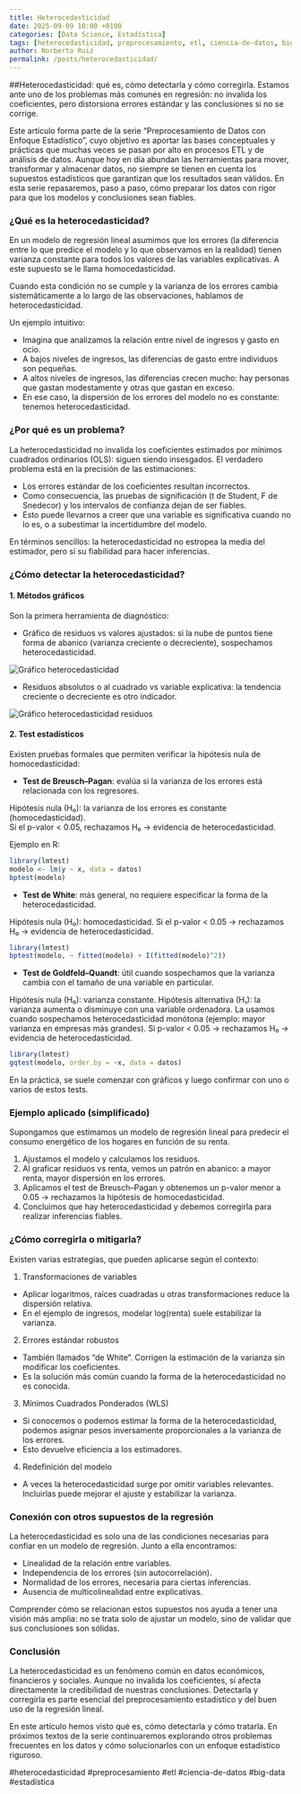 ```yaml
---
title: Heterocedasticidad
date: 2025-09-09 10:00 +0100
categories: [Data Science, Estadística]
tags: [heterocedasticidad, preprocesamiento, etl, ciencia-de-datos, big-data, estadística]
author: Norberto Ruiz
permalink: /posts/heterocedasticidad/
---
```


##Heterocedasticidad: qué es, cómo detectarla y cómo corregirla. 
Estamos ante uno de los problemas más comunes en regresión: no invalida los coeficientes, pero distorsiona errores estándar y las conclusiones si no se corrige.

Este artículo forma parte de la serie “Preprocesamiento de Datos con Enfoque Estadístico”, cuyo objetivo es aportar las bases conceptuales y prácticas que muchas veces se pasan por alto en procesos ETL y de análisis de datos. Aunque hoy en día abundan las herramientas para mover, transformar y almacenar datos, no siempre se tienen en cuenta los supuestos estadísticos que garantizan que los resultados sean válidos. En esta serie repasaremos, paso a paso, cómo preparar los datos con rigor para que los modelos y conclusiones sean fiables.

### ¿Qué es la heterocedasticidad?

En un modelo de regresión lineal asumimos que los errores (la diferencia entre lo que predice el modelo y lo que observamos en la realidad) tienen varianza constante para todos los valores de las variables explicativas. A este supuesto se le llama homocedasticidad.

Cuando esta condición no se cumple y la varianza de los errores cambia sistemáticamente a lo largo de las observaciones, hablamos de heterocedasticidad.

Un ejemplo intuitivo:
- Imagina que analizamos la relación entre nivel de ingresos y gasto en ocio.
- A bajos niveles de ingresos, las diferencias de gasto entre individuos son pequeñas.
- A altos niveles de ingresos, las diferencias crecen mucho: hay personas que gastan modestamente y otras que gastan en exceso.
- En ese caso, la dispersión de los errores del modelo no es constante: tenemos heterocedasticidad.

### ¿Por qué es un problema?

La heterocedasticidad no invalida los coeficientes estimados por mínimos cuadrados ordinarios (OLS): siguen siendo insesgados. El verdadero problema está en la precisión de las estimaciones:

- Los errores estándar de los coeficientes resultan incorrectos.
- Como consecuencia, las pruebas de significación (t de Student, F de Snedecor) y los intervalos de confianza dejan de ser fiables.
- Esto puede llevarnos a creer que una variable es significativa cuando no lo es, o a subestimar la incertidumbre del modelo.

En términos sencillos: la heterocedasticidad no estropea la media del estimador, pero sí su fiabilidad para hacer inferencias.

### ¿Cómo detectar la heterocedasticidad?
#### 1. Métodos gráficos
Son la primera herramienta de diagnóstico:
- Gráfico de residuos vs valores ajustados: si la nube de puntos tiene forma de abanico (varianza creciente o decreciente), sospechamos heterocedasticidad.

![Gráfico heterocedasticidad](/assets/img/posts/post_heterocedasticidad/grafico%20heterocedasticidad.png)
 
- Residuos absolutos o al cuadrado vs variable explicativa: la tendencia creciente o decreciente es otro indicador.

![Gráfico heterocedasticidad residuos](/assets/img/posts/post_heterocedasticidad/grafico%20heterocedasticidad%20residuos.png)

#### 2. Test estadísticos
Existen pruebas formales que permiten verificar la hipótesis nula de homocedasticidad:

- **Test de Breusch–Pagan**: evalúa si la varianza de los errores está relacionada con los regresores.

Hipótesis nula (H₀): la varianza de los errores es constante (homocedasticidad).  
Si el p-valor < 0.05, rechazamos H₀ → evidencia de heterocedasticidad. 

Ejemplo en R:
```R
library(lmtest)
modelo <- lm(y ~ x, data = datos)
bptest(modelo)
```

- **Test de White**: más general, no requiere especificar la forma de la heterocedasticidad.

Hipótesis nula (H₀): homocedasticidad.
Si el p-valor < 0.05 → rechazamos H₀ → evidencia de heterocedasticidad.

```R
library(lmtest)
bptest(modelo, ~ fitted(modelo) + I(fitted(modelo)^2))
```

- **Test de Goldfeld–Quandt**: útil cuando sospechamos que la varianza cambia con el tamaño de una variable en particular.

Hipótesis nula (H₀): varianza constante.
Hipótesis alternativa (H₁): la varianza aumenta o disminuye con una variable ordenadora.
La usamos cuando sospechamos heterocedasticidad monótona (ejemplo: mayor varianza en empresas más grandes).
Si p-valor < 0.05 → rechazamos H₀ → evidencia de heterocedasticidad.

```R
library(lmtest)
gqtest(modelo, order.by = ~x, data = datos)
```

En la práctica, se suele comenzar con gráficos y luego confirmar con uno o varios de estos tests.

### Ejemplo aplicado (simplificado)

Supongamos que estimamos un modelo de regresión lineal para predecir el consumo energético de los hogares en función de su renta.

1. Ajustamos el modelo y calculamos los residuos.
2. Al graficar residuos vs renta, vemos un patrón en abanico: a mayor renta, mayor dispersión en los errores.
3. Aplicamos el test de Breusch–Pagan y obtenemos un p-valor menor a 0.05 → rechazamos la hipótesis de homocedasticidad.
4. Concluimos que hay heterocedasticidad y debemos corregirla para realizar inferencias fiables.

### ¿Cómo corregirla o mitigarla?

Existen varias estrategias, que pueden aplicarse según el contexto:

1. Transformaciones de variables
- Aplicar logaritmos, raíces cuadradas u otras transformaciones reduce la dispersión relativa.
- En el ejemplo de ingresos, modelar log(renta) suele estabilizar la varianza.

2. Errores estándar robustos
- También llamados “de White”. Corrigen la estimación de la varianza sin modificar los coeficientes.
- Es la solución más común cuando la forma de la heterocedasticidad no es conocida.

3. Mínimos Cuadrados Ponderados (WLS)
- Si conocemos o podemos estimar la forma de la heterocedasticidad, podemos asignar pesos inversamente proporcionales a la varianza de los errores.
- Esto devuelve eficiencia a los estimadores.

4. Redefinición del modelo
- A veces la heterocedasticidad surge por omitir variables relevantes. Incluirlas puede mejorar el ajuste y estabilizar la varianza.

### Conexión con otros supuestos de la regresión

La heterocedasticidad es solo una de las condiciones necesarias para confiar en un modelo de regresión. Junto a ella encontramos:
- Linealidad de la relación entre variables.
- Independencia de los errores (sin autocorrelación).
- Normalidad de los errores, necesaria para ciertas inferencias.
- Ausencia de multicolinealidad entre explicativas.

Comprender cómo se relacionan estos supuestos nos ayuda a tener una visión más amplia: no se trata solo de ajustar un modelo, sino de validar que sus conclusiones son sólidas.

### Conclusión

La heterocedasticidad es un fenómeno común en datos económicos, financieros y sociales. Aunque no invalida los coeficientes, sí afecta directamente la credibilidad de nuestras conclusiones. Detectarla y corregirla es parte esencial del preprocesamiento estadístico y del buen uso de la regresión lineal.

En este artículo hemos visto qué es, cómo detectarla y cómo tratarla. En próximos textos de la serie continuaremos explorando otros problemas frecuentes en los datos y cómo solucionarlos con un enfoque estadístico riguroso.

\#heterocedasticidad \#preprocesamiento \#etl \#ciencia-de-datos \#big-data \#estadística 
